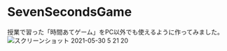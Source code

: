 # SevenSecondsGame
授業で習った「時間あてゲーム」をPC以外でも使えるように作ってみました。<br>
![スクリーンショット 2021-05-30 5 21 20](https://user-images.githubusercontent.com/67646107/120083921-1cf9d900-c107-11eb-8cf1-f5c307ecbd9e.png)

